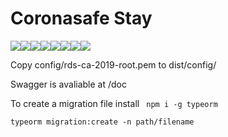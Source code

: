 # Coronasafe Stay

[![](https://sourcerer.io/fame/tomahawk-pilot/coronasafe/stay_be/images/0)](https://sourcerer.io/fame/tomahawk-pilot/coronasafe/stay_be/links/0)[![](https://sourcerer.io/fame/tomahawk-pilot/coronasafe/stay_be/images/1)](https://sourcerer.io/fame/tomahawk-pilot/coronasafe/stay_be/links/1)[![](https://sourcerer.io/fame/tomahawk-pilot/coronasafe/stay_be/images/2)](https://sourcerer.io/fame/tomahawk-pilot/coronasafe/stay_be/links/2)[![](https://sourcerer.io/fame/tomahawk-pilot/coronasafe/stay_be/images/3)](https://sourcerer.io/fame/tomahawk-pilot/coronasafe/stay_be/links/3)[![](https://sourcerer.io/fame/tomahawk-pilot/coronasafe/stay_be/images/4)](https://sourcerer.io/fame/tomahawk-pilot/coronasafe/stay_be/links/4)[![](https://sourcerer.io/fame/tomahawk-pilot/coronasafe/stay_be/images/5)](https://sourcerer.io/fame/tomahawk-pilot/coronasafe/stay_be/links/5)[![](https://sourcerer.io/fame/tomahawk-pilot/coronasafe/stay_be/images/6)](https://sourcerer.io/fame/tomahawk-pilot/coronasafe/stay_be/links/6)[![](https://sourcerer.io/fame/tomahawk-pilot/coronasafe/stay_be/images/7)](https://sourcerer.io/fame/tomahawk-pilot/coronasafe/stay_be/links/7)


Copy config/rds-ca-2019-root.pem to dist/config/ 

Swagger is avaliable at /doc

To create a migration file 
install ``` npm i -g typeorm```

```typeorm migration:create -n path/filename```
